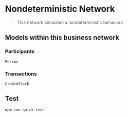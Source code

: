 # Nondeterministic Network

> This network simulates a nondeterministic behaviour 

## Models within this business network

### Participants
`Person`

### Transactions

`CreateStock` 

## Test
``npm run quick-test``